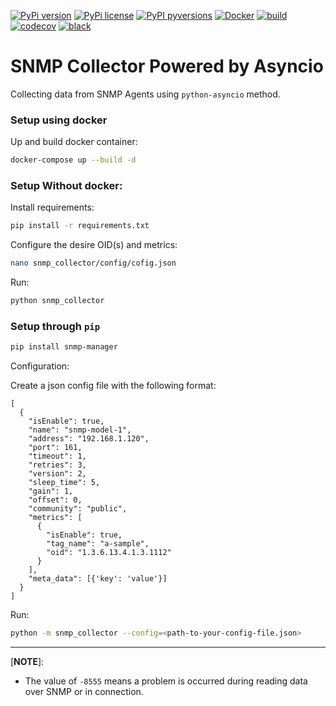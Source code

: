 [![PyPi version](https://badgen.net/pypi/v/snmp-manager/)](https://pypi.org/project/snmp-manager/)
[![PyPi license](https://badgen.net/pypi/license/snmp-manager/)](https://pypi.com/project/snmp-manager/)
[![PyPI pyversions](https://img.shields.io/pypi/pyversions/snmp-manager.svg)](https://pypi.python.org/pypi/snmp-manager/)
[![Docker](https://badgen.net/badge/icon/docker?icon=docker&label)](https://https://docker.com/)
[![build](https://github.com/agn-7/snmp-manager/workflows/build/badge.svg)](https://github.com/agn-7/snmp-manager/actions/workflows/github-actions.yml)
[![codecov](https://codecov.io/gh/agn-7/snmp-manager/branch/master/graph/badge.svg?style=flat-square)](https://codecov.io/gh/agn-7/snmp-manager) 
[![black](https://img.shields.io/badge/code%20style-black-000000.svg)](https://github.com/ambv/black) 


# SNMP Collector Powered by Asyncio

Collecting data from SNMP Agents using `python-asyncio` method.

### Setup using docker

Up and build docker container:
```bash
docker-compose up --build -d
```

### Setup Without docker:

Install requirements: 

```bash
pip install -r requirements.txt
```

Configure the desire OID(s) and metrics: 

```bash
nano snmp_collector/config/cofig.json
```

Run:

```bash
python snmp_collector
```

### Setup through `pip`

```bash
pip install snmp-manager
```
Configuration:

Create a json config file with the following format:

```
[
  {
    "isEnable": true,
    "name": "snmp-model-1",
    "address": "192.168.1.120",
    "port": 161,
    "timeout": 1,
    "retries": 3,
    "version": 2,
    "sleep_time": 5,
    "gain": 1,
    "offset": 0,
    "community": "public",
    "metrics": [
      {
        "isEnable": true,
        "tag_name": "a-sample",
        "oid": "1.3.6.13.4.1.3.1112"
      }
    ],
    "meta_data": [{'key': 'value'}]
  }
]
``` 

Run:

```bash
python -m snmp_collector --config=<path-to-your-config-file.json>
```

---
[**NOTE**]:

 - The value of `-8555` means a problem is occurred during reading data over SNMP or in connection.

